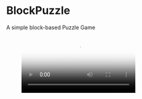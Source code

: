 # BlockPuzzle
A simple block-based Puzzle Game

<!-- blank line -->
<figure class="video_container">
  <video controls="true" allowfullscreen="true" poster="path/to/poster_image.png">
    <source src="demo.mp4" type="video/mp4">
  </video>
</figure>
<!-- blank line -->
